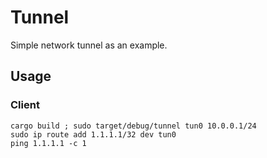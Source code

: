 # Tunnel

Simple network tunnel as an example.

## Usage

### Client

```shell
cargo build ; sudo target/debug/tunnel tun0 10.0.0.1/24
sudo ip route add 1.1.1.1/32 dev tun0
ping 1.1.1.1 -c 1
```

